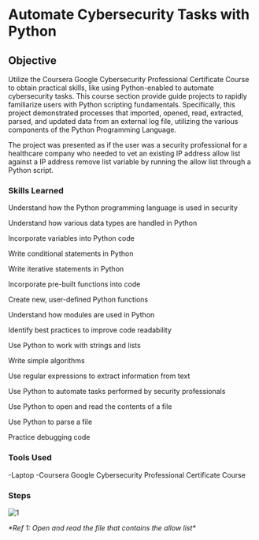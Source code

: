 # Automate Cybersecurity Tasks with Python
## Objective
Utilize the Coursera Google Cybersecurity Professional Certificate Course to obtain practical skills, like using Python-enabled to automate cybersecurity tasks. This course section provide guide projects to rapidly familiarize users with Python scripting fundamentals. Specifically, this project demonstrated processes that imported, opened, read, extracted, parsed, and updated data from an external log file, utilizing the various components of the Python Programming Language.

The project was presented as if the user was a security professional for a healthcare company who needed to vet an existing IP address allow list against a IP address remove list variable by running the allow list through a Python script.

### Skills Learned
Understand how the Python programming language is used in security
<p>Understand how various data types are handled in Python</p>
<p>Incorporate variables into Python code</p>
<p>Write conditional statements in Python</p>
<p>Write iterative statements in Python</p>
<p>Incorporate pre-built functions into code</p>
<p>Create new, user-defined Python functions</p>
<p>Understand how modules are used in Python</p>
<p>Identify best practices to improve code readability</p>
<p>Use Python to work with strings and lists</p>
<p>Write simple algorithms</p>
<p>Use regular expressions to extract information from text</p>
<p>Use Python to automate tasks performed by security professionals</p>
<p>Use Python to open and read the contents of a file</p>
<p>Use Python to parse a file</p>
<p>Practice debugging code</p>

### Tools Used
-Laptop
-Coursera Google Cybersecurity Professional Certificate Course

### Steps
![1](https://i.imgur.com/7K0GFjR.jpg)
<p><i> *Ref 1: Open and read the file that contains the allow list*</i> </p>

